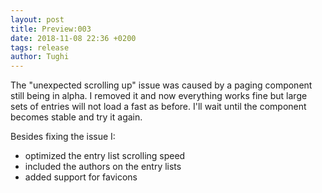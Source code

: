 ```yaml
---
layout: post
title: Preview:003
date: 2018-11-08 22:36 +0200
tags: release
author: Tughi
---
```


The "unexpected scrolling up" issue was caused by a paging component still being in alpha. I removed it and now everything works fine but large sets of entries will not load a fast as before. I'll wait until the component becomes stable and try it again.

Besides fixing the issue I:

- optimized the entry list scrolling speed
- included the authors on the entry lists
- added support for favicons
